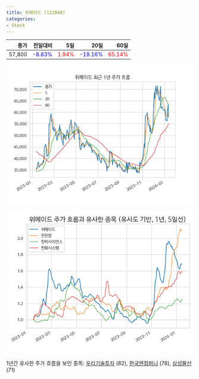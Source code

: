 ```yaml
---
title: 위메이드 (112040)
categories:
- Stock
---
```


|종가|전일대비|5일|20일|60일|
|---:|-------:|--:|---:|---:|
|57,800|<span style="color: blue">-8.83%</span>|<span style="color: red">1.94%</span>|<span style="color: blue">-19.16%</span>|<span style="color: red">65.14%</span>|


<!-- more -->

![112040](/assets/images/stock/112040.png)

![112040](/assets/images/stock/112040_sim.png)

1년간 유사한 주가 흐름을 보인 종목:
[우리기술투자](/stock/041190/) (82),
[한국앤컴퍼니](/stock/000240/) (78),
[삼성물산](/stock/028260/) (71)